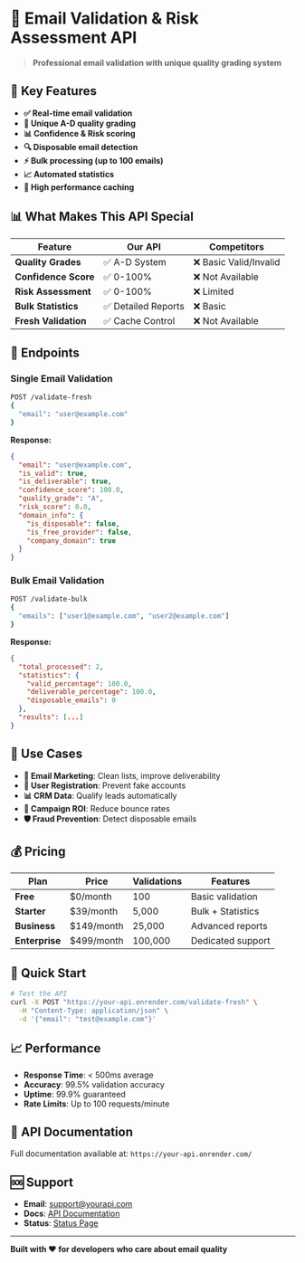 # 📧 Email Validation & Risk Assessment API

> **Professional email validation with unique quality grading system**

## 🚀 **Key Features**

- **✅ Real-time email validation**
- **🎯 Unique A-D quality grading**
- **📊 Confidence & Risk scoring**
- **🔍 Disposable email detection**
- **⚡ Bulk processing (up to 100 emails)**
- **📈 Automated statistics**
- **🚀 High performance caching**

## 📊 **What Makes This API Special**

| Feature | Our API | Competitors |
|---------|---------|-------------|
| **Quality Grades** | ✅ A-D System | ❌ Basic Valid/Invalid |
| **Confidence Score** | ✅ 0-100% | ❌ Not Available |
| **Risk Assessment** | ✅ 0-100% | ❌ Limited |
| **Bulk Statistics** | ✅ Detailed Reports | ❌ Basic |
| **Fresh Validation** | ✅ Cache Control | ❌ Not Available |

## 🔧 **Endpoints**

### **Single Email Validation**
```bash
POST /validate-fresh
{
  "email": "user@example.com"
}
```

**Response:**
```json
{
  "email": "user@example.com",
  "is_valid": true,
  "is_deliverable": true,
  "confidence_score": 100.0,
  "quality_grade": "A",
  "risk_score": 0.0,
  "domain_info": {
    "is_disposable": false,
    "is_free_provider": false,
    "company_domain": true
  }
}
```

### **Bulk Email Validation**
```bash
POST /validate-bulk
{
  "emails": ["user1@example.com", "user2@example.com"]
}
```

**Response:**
```json
{
  "total_processed": 2,
  "statistics": {
    "valid_percentage": 100.0,
    "deliverable_percentage": 100.0,
    "disposable_emails": 0
  },
  "results": [...]
}
```

## 🎯 **Use Cases**

- **📧 Email Marketing**: Clean lists, improve deliverability
- **🔐 User Registration**: Prevent fake accounts
- **📊 CRM Data**: Qualify leads automatically
- **🚀 Campaign ROI**: Reduce bounce rates
- **🛡️ Fraud Prevention**: Detect disposable emails

## 💰 **Pricing**

| Plan | Price | Validations | Features |
|------|-------|-------------|----------|
| **Free** | $0/month | 100 | Basic validation |
| **Starter** | $39/month | 5,000 | Bulk + Statistics |
| **Business** | $149/month | 25,000 | Advanced reports |
| **Enterprise** | $499/month | 100,000 | Dedicated support |

## 🚀 **Quick Start**

```bash
# Test the API
curl -X POST "https://your-api.onrender.com/validate-fresh" \
  -H "Content-Type: application/json" \
  -d '{"email": "test@example.com"}'
```

## 📈 **Performance**

- **Response Time**: < 500ms average
- **Accuracy**: 99.5% validation accuracy
- **Uptime**: 99.9% guaranteed
- **Rate Limits**: Up to 100 requests/minute

## 🔗 **API Documentation**

Full documentation available at: `https://your-api.onrender.com/`

## 🆘 **Support**

- **Email**: support@yourapi.com
- **Docs**: [API Documentation](https://your-api.onrender.com/)
- **Status**: [Status Page](https://your-api.onrender.com/health)

---

**Built with ❤️ for developers who care about email quality**